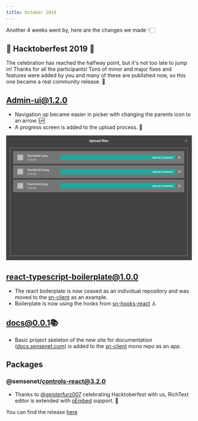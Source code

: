 ```yaml
---
title: October 2019
---
```


Another 4 weeks went by, here are the changes we made 👇🏻

## 🎃 Hacktoberfest 2019 🎃
The celebration has reached the halfway point, but it's not too late to jump in! Thanks for all the participants! Tons of minor and major fixes and features were added by you and many of these are published now, so this one became a real community release. 🚀

## Admin-ui@1.2.0
- Navigation up became easier in picker with changing the parents icon to an arrow. 🆙
- A progress screen is added to the upload process. 💅

![Upload progress](/img/posts/upload-progress.PNG "Upload progress")

## react-typescript-boilerplate@1.0.0
- The react boilerplate is now ceased as an individual repository and was moved to the [sn-client](https://github.com/SenseNet/sn-client) as an example.
- Boilerplate is now using the hooks from [sn-hooks-react](https://github.com/SenseNet/sn-client/tree/master/packages/sn-hooks-react) ⚓

## docs@0.0.1📚
- Basic project skeleton of the new site for documentation ([docs.sensenet.com](https://docs.sensenet.com)) is added to the [sn-client](https://github.com/SenseNet/sn-client) mono repo as an app.

## Packages

### @sensenet/controls-react@3.2.0
- Thanks to [@geisterfurz007](https://github.com/geisterfurz007) celebrating Hacktoberfest with us, RichText editor is extended with [oEmbed](https://oembed.com/) support. 🎉

 
You can find the release [here](https://github.com/SenseNet/sn-client/releases/tag/2019-10-16)
